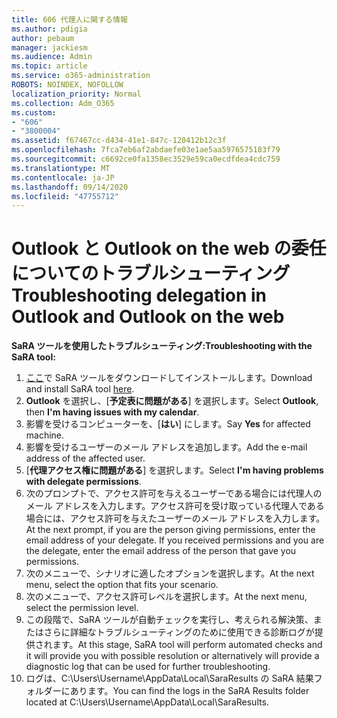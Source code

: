 ```yaml
---
title: 606 代理人に関する情報
ms.author: pdigia
author: pebaum
manager: jackiesm
ms.audience: Admin
ms.topic: article
ms.service: o365-administration
ROBOTS: NOINDEX, NOFOLLOW
localization_priority: Normal
ms.collection: Adm_O365
ms.custom:
- "606"
- "3800004"
ms.assetid: f67467cc-d434-41e1-847c-120412b12c3f
ms.openlocfilehash: 7fca7eb6af2abdaefe03e1ae5aa5976575183f79
ms.sourcegitcommit: c6692ce0fa1358ec3529e59ca0ecdfdea4cdc759
ms.translationtype: MT
ms.contentlocale: ja-JP
ms.lasthandoff: 09/14/2020
ms.locfileid: "47755712"
---
```

# <a name="troubleshooting-delegation-in-outlook-and-outlook-on-the-web"></a><span data-ttu-id="8bc28-102">Outlook と Outlook on the web の委任についてのトラブルシューティング</span><span class="sxs-lookup"><span data-stu-id="8bc28-102">Troubleshooting delegation in Outlook and Outlook on the web</span></span>

<span data-ttu-id="8bc28-103">**SaRA ツールを使用したトラブルシューティング:**</span><span class="sxs-lookup"><span data-stu-id="8bc28-103">**Troubleshooting with the SaRA tool:**</span></span>

1. <span data-ttu-id="8bc28-104">[ここ](https://aka.ms/SaRA-SkypeForBusinessSignIn)で SaRA ツールをダウンロードしてインストールします。</span><span class="sxs-lookup"><span data-stu-id="8bc28-104">Download and install SaRA tool [here](https://aka.ms/SaRA-SkypeForBusinessSignIn).</span></span>
1. <span data-ttu-id="8bc28-105">**Outlook** を選択し、[**予定表に問題がある**] を選択します。</span><span class="sxs-lookup"><span data-stu-id="8bc28-105">Select **Outlook**, then **I'm having issues with my calendar**.</span></span>
1. <span data-ttu-id="8bc28-106">影響を受けるコンピューターを、[**はい**] にします。</span><span class="sxs-lookup"><span data-stu-id="8bc28-106">Say **Yes** for affected machine.</span></span>
1. <span data-ttu-id="8bc28-107">影響を受けるユーザーのメール アドレスを追加します。</span><span class="sxs-lookup"><span data-stu-id="8bc28-107">Add the e-mail address of the affected user.</span></span>
1. <span data-ttu-id="8bc28-108">[**代理アクセス権に問題がある**] を選択します。</span><span class="sxs-lookup"><span data-stu-id="8bc28-108">Select **I'm having problems with delegate permissions**.</span></span>
1. <span data-ttu-id="8bc28-p101">次のプロンプトで、アクセス許可を与えるユーザーである場合には代理人のメール アドレスを入力します。アクセス許可を受け取っている代理人である場合には、アクセス許可を与えたユーザーのメール アドレスを入力します。</span><span class="sxs-lookup"><span data-stu-id="8bc28-p101">At the next prompt, if you are the person giving permissions, enter the email address of your delegate. If you received permissions and you are the delegate, enter the email address of the person that gave you permissions.</span></span>
1. <span data-ttu-id="8bc28-111">次のメニューで、シナリオに適したオプションを選択します。</span><span class="sxs-lookup"><span data-stu-id="8bc28-111">At the next menu, select the option that fits your scenario.</span></span>
1. <span data-ttu-id="8bc28-112">次のメニューで、アクセス許可レベルを選択します。</span><span class="sxs-lookup"><span data-stu-id="8bc28-112">At the next menu, select the permission level.</span></span>
1. <span data-ttu-id="8bc28-113">この段階で、SaRA ツールが自動チェックを実行し、考えられる解決策、またはさらに詳細なトラブルシューティングのために使用できる診断ログが提供されます。</span><span class="sxs-lookup"><span data-stu-id="8bc28-113">At this stage, SaRA tool will perform automated checks and it will provide you with possible resolution or alternatively will provide a diagnostic log that can be used for further troubleshooting.</span></span>
1. <span data-ttu-id="8bc28-114">ログは、C:\Users\Username\AppData\Local\SaraResults の SaRA 結果フォルダーにあります。</span><span class="sxs-lookup"><span data-stu-id="8bc28-114">You can find the logs in the SaRA Results folder located at C:\Users\Username\AppData\Local\SaraResults.</span></span>
